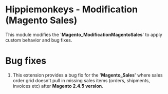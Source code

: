 # Hippiemonkeys - Modification (Magento Sales)
This module modifies the '**Magento_ModificationMagentoSales**' to apply custom behavior and bug fixes.

# Bug fixes
1. This extension provides a bug fix for the '**Magento_Sales**' where sales order grid doesn't pull in missing sales items (orders, shipments, invoices etc) after **Magento 2.4.5 version**.